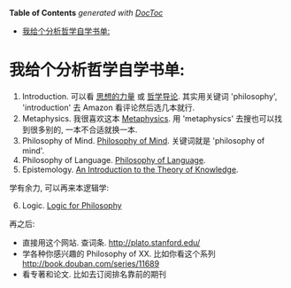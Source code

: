 <!-- START doctoc generated TOC please keep comment here to allow auto update -->
<!-- DON'T EDIT THIS SECTION, INSTEAD RE-RUN doctoc TO UPDATE -->
**Table of Contents**  *generated with [DocToc](https://github.com/thlorenz/doctoc)*

- [我给个分析哲学自学书单:](#%E6%88%91%E7%BB%99%E4%B8%AA%E5%88%86%E6%9E%90%E5%93%B2%E5%AD%A6%E8%87%AA%E5%AD%A6%E4%B9%A6%E5%8D%95)

<!-- END doctoc generated TOC please keep comment here to allow auto update -->

# 我给个分析哲学自学书单:

1. Introduction. 可以看 [思想的力量](http://book.douban.com/subject/3874395/) 或 [哲学导论](http://book.douban.com/subject/17153313/). 其实用关键词 'philosophy', 'introduction' 去 Amazon 看评论然后选几本就行.
2. Metaphysics. 我很喜欢这本 [Metaphysics](http://book.douban.com/subject/2555818/). 用 'metaphysics' 去搜也可以找到很多别的, 一本不合适就换一本.
3. Philosophy of Mind. [Philosophy of Mind](http://book.douban.com/subject/10731474/). 关键词就是 'philosophy of mind'.
4. Philosophy of Language. [Philosophy of Language](http://book.douban.com/subject/3093637/).
5. Epistemology. [An Introduction to the Theory of Knowledge](http://book.douban.com/subject/2562308/).

学有余力, 可以再来本逻辑学:

6. Logic. [Logic for Philosophy](http://book.douban.com/subject/4147058/)

再之后:

- 直接用这个网站. 查词条. http://plato.stanford.edu/
- 学各种你感兴趣的 Philosophy of XX. 比如你看这个系列 http://book.douban.com/series/11689
- 看专著和论文. 比如去订阅排名靠前的期刊

